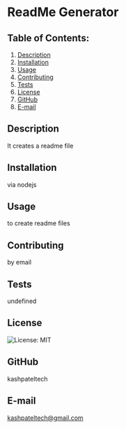# ReadMe Generator
## Table of Contents:
  1. [Description](#description) 
  2. [Installation](#Installation)
  3. [Usage](#Usage)  
  4. [Contributing](#Contributing)
  5. [Tests](#Tests)
  6. [License](#License)
  7. [GitHub](#GitHub)
  8. [E-mail](#E-mail)
## Description
It creates a readme file 
## Installation
via nodejs
## Usage
to create readme files
## Contributing
by email
## Tests
undefined
## License
![License: MIT](https://img.shields.io/badge/License-MIT-yellow.svg)
## GitHub
kashpateltech
## E-mail
kashpateltech@gmail.com